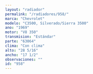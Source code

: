 ```yaml
---
layout: "radiador"
permalink: "/radiadores/958/"
marca: "Chevrolet"
modelo: "C3500, Silverado/Sierra 3500"
ano: "1969"
motor: "V8 350"
transmision: "Estándar"
parte: "63064"
clima: "Con clima"
alto: "28 5/16"
ancho: "17 1/2"
observaciones: ""
id: "958"
---
```


